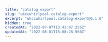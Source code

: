 ```yaml
---
title: "catalog export"
slug: "ukccwhirlpool-catalog-export"
excerpt: "ukccwhirlpool.catalog-export@0.1.0"
hidden: true
createdAt: "2022-07-07T13:43:07.256Z"
updatedAt: "2022-08-01T15:08:28.560Z"
---
```

